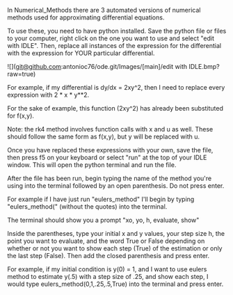 In Numerical_Methods there are 3 automated versions of numerical methods used for approximating differential equations. 

To use these, you need to have python installed. Save the python file or files to your computer, right click on the one you want to use and select "edit with IDLE". Then, replace all instances of the expression for the differential with the expression for YOUR particular differential.

![](git@github.com:antonioc76/ode.git/Images/[main]/edit with IDLE.bmp?raw=true)

For example, if my differential is dy/dx = 2xy^2, then I need to replace every expression with 2 * x * y**2.

For the sake of example, this function (2xy^2) has already been substituted for f(x,y).

Note: the rk4 method involves function calls with x and u as well. These should follow the same form as f(x,y), but y will be replaced with u.

Once you have replaced these expressions with your own, save the file, then press f5 on your keyboard or select "run" at the top of your IDLE window. This will open the python terminal and run the file.

After the file has been run, begin typing the name of the method you're using into the terminal followed by an open parenthesis. Do not press enter.

For example if I have just run "eulers_method" I'll begin by typing "eulers_method(" (without the quotes) into the terminal. 

The terminal should show you a prompt "xo, yo, h, evaluate, show"

Inside the parentheses, type your initial x and y values, your step size h, the point you want to evaluate, and the word True or False depending on whether or not you want to show each step (True) of the estimation or only the last step (False). Then add the closed parenthesis and press enter.

For example, if my initial condition is y(0) = 1, and I want to use eulers method to estimate y(.5) with a step size of .25, and show each step, I would type eulers_method(0,1,.25,.5,True) into the terminal and press enter.
